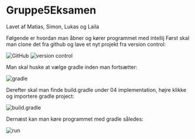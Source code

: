 # Gruppe5Eksamen
Lavet af Matias, Simon, Lukas og Laila


Følgende er hvordan man åbner og kører programmet med intellij
Først skal man clone det fra github og lave et nyt projekt fra version control:

![GitHub](https://user-images.githubusercontent.com/54975711/84480566-0871c600-ac95-11ea-811f-c87fe6da8fff.png)
![version control](https://user-images.githubusercontent.com/54975711/84480563-07d92f80-ac95-11ea-956f-ac56f9e0d4c3.png)

Man skal huske at vælge gradle inden man fortsætter:

![gradle](https://user-images.githubusercontent.com/54975711/84480561-07409900-ac95-11ea-84ae-82ecd6271eb2.png)

Derefter skal man finde build.gradle under 04 implementation, højre klikke og importere gradle project:

![build.gradle](https://user-images.githubusercontent.com/54975711/84480557-06a80280-ac95-11ea-805f-3cb183f43667.png)

Dernæst kan man køre programmet med gradle således:

![run](https://user-images.githubusercontent.com/54975711/84480547-03ad1200-ac95-11ea-956f-d7e4f434cd19.png)
